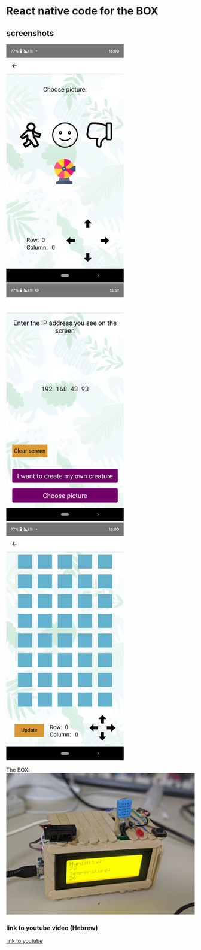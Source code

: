 
# React native code for the BOX

## screenshots

<img src="https://github.com/dolby360/MyIOT/blob/master/screenshots/1.jpeg?raw=true" width="314" height="636">
<img src="https://github.com/dolby360/MyIOT/blob/master/screenshots/2.jpeg?raw=true" width="314" height="636">
<img src="https://github.com/dolby360/MyIOT/blob/master/screenshots/3.jpeg?raw=true" width="314" height="636">


The BOX:
![The BOX](https://github.com/dolby360/Temperature-distance-screen-Arduino/blob/master/The%20BOX.jpeg?raw=true)

### link to youtube video (Hebrew)
[link to youtube](https://www.youtube.com/watch?v=Jsip-A6hjkM&t=2s)